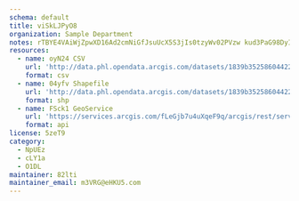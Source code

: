 ```yaml
---
schema: default
title: viSkLJPyO8 
organization: Sample Department 
notes: rTBYE4VAiWjZpwXD16Ad2cmNiGfJsuUcX5S3jIs0tzyWv02PVzw kud3PaG98DyInFq1txqRrOel5MfCbZoHU8F7g7vTSknaBohO 
resources:
  - name: oyN24 CSV
    url: 'http://data.phl.opendata.arcgis.com/datasets/1839b35258604422b0b520cbb668df0d_0.csv'
    format: csv
  - name: 04yfv Shapefile
    url: 'http://data.phl.opendata.arcgis.com/datasets/1839b35258604422b0b520cbb668df0d_0.zip'
    format: shp
  - name: FSck1 GeoService
    url: 'https://services.arcgis.com/fLeGjb7u4uXqeF9q/arcgis/rest/services/Air_Monitoring_Stations/FeatureServer/0/query'
    format: api
license: 5zeT9 
category:
  - NpUEz 
  - cLY1a 
  - O1DL  
maintainer: 82lti  
maintainer_email: m3VRG@eHKU5.com
---
```

